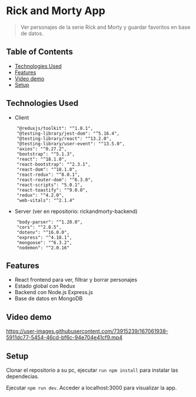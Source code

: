 # Rick and Morty App

> Ver personajes de la serie Rick and Morty y guardar favoritos en base de datos.

## Table of Contents

- [Technologies Used](#technologies-used)
- [Features](#features)
- [Video demo](#video-demo)
- [Setup](#setup)



## Technologies Used

- Client

```
    "@reduxjs/toolkit": "^1.8.1",
    "@testing-library/jest-dom": "^5.16.4",
    "@testing-library/react": "^13.2.0",
    "@testing-library/user-event": "^13.5.0",
    "axios": "^0.27.2",
    "bootstrap": "^5.1.3",
    "react": "^18.1.0",
    "react-bootstrap": "^2.3.1",
    "react-dom": "^18.1.0",
    "react-redux": "^8.0.1",
    "react-router-dom": "^6.3.0",
    "react-scripts": "5.0.1",
    "react-toastify": "^9.0.0",
    "redux": "^4.2.0",
    "web-vitals": "^2.1.4"
```

- Server (ver en repositorio: rickandmorty-backend)

```
    "body-parser": "^1.20.0",
    "cors": "^2.8.5",
    "dotenv": "^16.0.0",
    "express": "^4.18.1",
    "mongoose": "^6.3.2",
    "nodemon": "^2.0.16"
```

## Features

- React frontend para ver, filtrar y borrar personajes 
- Estado global con Redux
- Backend con Node.js Express.js
- Base de datos en MongoDB


## Video demo



https://user-images.githubusercontent.com/73915239/167061938-5911dc77-5454-46cd-bf6c-94e704e41cf9.mp4




## Setup

Clonar el repositorio a su pc, ejecutar `run npm install` para instalar las dependecias.

Ejecutar `npm run dev`. Acceder a localhost:3000 para visualizar la app.

